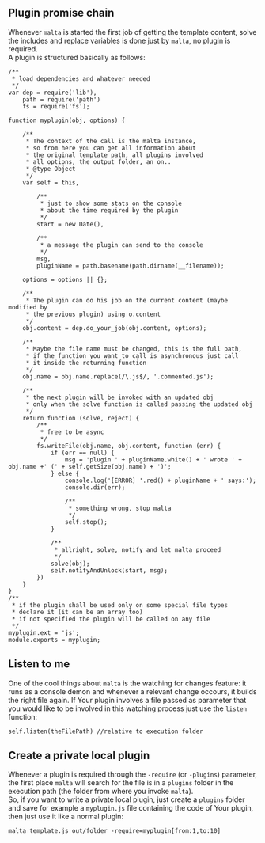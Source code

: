 ## Plugin promise chain

Whenever `malta` is started the first job of getting the template content, solve the includes and replace variables is done just by `malta`, no plugin is required.  
A plugin is structured basically as follows:  

    /**
     * load dependencies and whatever needed
     */
    var dep = require('lib'),
        path = require('path')
        fs = require('fs');
    
    function myplugin(obj, options) {
        
        /**
         * The context of the call is the malta instance,
         * so from here you can get all information about
         * the original template path, all plugins involved
         * all options, the output folder, an on..
         * @type Object
         */
        var self = this,
            
            /**
             * just to show some stats on the console
             * about the time required by the plugin
             */
            start = new Date(),
            
            /**
             * a message the plugin can send to the console
             */
            msg,
            pluginName = path.basename(path.dirname(__filename));
    
        options = options || {};
        
        /**
         * The plugin can do his job on the current content (maybe modified by
         * the previous plugin) using o.content  
         */
        obj.content = dep.do_your_job(obj.content, options);
        
        /**
         * Maybe the file name must be changed, this is the full path,
         * if the function you want to call is asynchronous just call
         * it inside the returning function
         */
        obj.name = obj.name.replace(/\.js$/, '.commented.js');
        
        /**
         * the next plugin will be invoked with an updated obj
         * only when the solve function is called passing the updated obj
         */
        return function (solve, reject) {
            /**
             * free to be async
             */
            fs.writeFile(obj.name, obj.content, function (err) {
                if (err == null) {
                    msg = 'plugin ' + pluginName.white() + ' wrote ' + obj.name +' (' + self.getSize(obj.name) + ')';
                } else {
                    console.log('[ERROR] '.red() + pluginName + ' says:');
                    console.dir(err);
    
                    /**
                     * something wrong, stop malta
                     */
                    self.stop();
                }
                
                /**
                 * allright, solve, notify and let malta proceed
                 */
                solve(obj);
                self.notifyAndUnlock(start, msg);
            })
        }
    }
    /**
     * if the plugin shall be used only on some special file types
     * declare it (it can be an array too)  
     * if not specified the plugin will be called on any file
     */
    myplugin.ext = 'js';
    module.exports = myplugin;

## Listen to me    
One of the cool things about `malta` is the watching for changes feature: it runs as a console demon and whenever a relevant change occours, it builds the right file again. If Your plugin involves a file passed as parameter that you would like to be involved in this watching process just use the `listen` function:  

    self.listen(theFilePath) //relative to execution folder

## Create a private local plugin  

Whenever a plugin is required through the `-require` (or `-plugins`) parameter, the first place `malta` will search for the file is in a `plugins` folder in the execution path (the folder from where you invoke `malta`).  
So, if you want to write a private local plugin, just create a `plugins` folder
and save for example a `myplugin.js` file containing the code of Your plugin, then just use it like a normal plugin:  

    malta template.js out/folder -require=myplugin[from:1,to:10]

